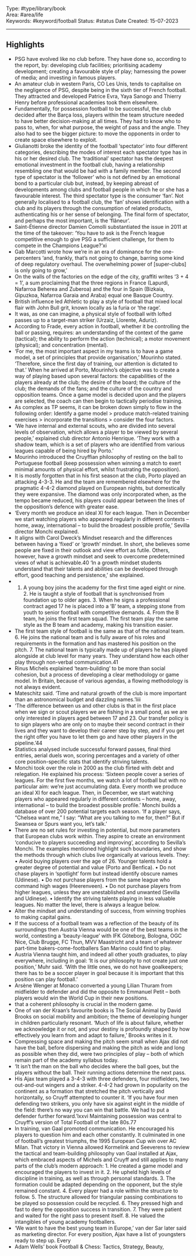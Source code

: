 Type: #type/library/book  
Area: #area/life   
Keywords: #keyword/football 
Status: #status 
Date Created: 15-07-2023
___
## Highlights
- PSG have evolved like no club before. They have done so, according to the report, by: developing club facilities; prioritising academy development; creating a favourable style of play; harnessing the power of media; and investing in famous players.
- An amateur club in western Paris, CO Les Unis, tends to capitalise on the negligence of PSG, despite being in the sixth tier of French football. They attracted and developed Patrice Evra, Yaya Sanogo and Thierry Henry before professional academies took them elsewhere.
- Fundamentally, for possession football to be successful, the club decided after the Barça loss, players within the team structure needed to have better decision-making at all times. They had to know who to pass to, when, for what purpose, the weight of pass and the angle. They also had to see the bigger picture: to move the opponents in order to create space elsewhere to exploit.
- Giulianotti broke the identity of the football ‘spectator’ into four different categories, describing the modes of interest each spectator type has in his or her desired club. The ‘traditional’ spectator has the deepest emotional investment in the football club, having a relationship resembling one that would be had with a family member. The second type of spectator is the ‘follower’ who is not defined by an emotional bond to a particular club but, instead, by keeping abreast of developments among clubs and football people in which he or she has a favourable interest. The third spectator type is the consumer ‘fan’. Not generally localised to a football club, the ‘fan’ shows identification with a club and its players through the consumption of related products, authenticating his or her sense of belonging. The final form of spectator, and perhaps the most important, is the ‘flâneur’.
- Saint-Étienne director Damien Comolli substantiated the issue in 2011 at the time of the takeover: ‘You have to ask is the French league competitive enough to give PSG a sufficient challenge, for them to compete in the Champions League?’xi
- Gab Marcotti wrote how we’re in an era of dominance for the one-percenters ‘and, frankly, that’s not going to change, barring some kind of deep regulatory overhaul. The overwhelming power of [super-clubs] is only going to grow,’
- On the walls of the factories on the edge of the city, graffiti writes ‘3 + 4 = 1’, a sum proclaiming that the three regions in France (Lapurdi, Nafarroa Beherea and Zuberoa) and the four in Spain (Bizkaia, Gipuzkoa, Nafarroa Garaia and Araba) equal one Basque Country.
- British influence led Athletic to play a style of football that mixed local flair with John Bull grit, known locally as la furia or ‘the rage’.
- It was, as one can imagine, a physical style of football with lofted passes up to a target-man striker (Urzaiz, Llorente, Aduriz).
- According to Frade, every action in football, whether it be controlling the ball or passing, requires: an understanding of the context of the game (tactical); the ability to perform the action (technical); a motor movement (physical); and concentration (mental).
- ‘For me, the most important aspect in my teams is to have a game model, a set of principles that provide organisation,’ Mourinho stated. ‘Therefore, since the first day of training, our attention is dictated to that.’ When he arrived at Porto, Mourinho’s objective was to create a way of playing based upon several factors: the capabilities of the players already at the club; the desire of the board; the culture of the club; the demands of the fans; and the culture of the country and opposition teams. Once a game model is decided upon and the players are selected, the coach can then begin to tactically periodise training.
- As complex as TP seems, it can be broken down simply to flow in the following order: Identify a game model > produce match-related training exercises > incorporate the transitions > consider the four factors.
- ‘We have internal and external scouts, who are divided into several levels of observation, which allows a player to be viewed by several people,’ explained club director Antonio Henrique. ‘They work with a shadow team, which is a set of players who are identified from various leagues capable of being hired by Porto.’
- Mourinho introduced the Cruyffian philosophy of resting on the ball to Portuguese football (keep possession when winning a match to exert minimal amounts of physical effort, whilst frustrating the opposition).
- It is mostly forgotten that in his first season at the club, Porto played an attacking 4-3-3. He and the team are remembered elsewhere for the pragmatic 4-4-2 diamond played on European nights, but domestically they were expansive. The diamond was only incorporated when, as the tempo became reduced, his players could appear between the lines of the opposition’s defence with greater ease.
- ‘Every month we produce an ideal XI for each league. Then in December we start watching players who appeared regularly in different contexts – home, away, international – to build the broadest possible profile,’ Sevilla director Monchi explained.
- It aligns with Carol Dweck’s Mindset research and the differences between having a ‘fixed’ or ‘growth’ mindset. In short, she believes some people are fixed in their outlook and view effort as futile. Others, however, have a growth mindset and seek to overcome predetermined views of what is achievable.40 ‘In a growth mindset students understand that their talents and abilities can be developed through effort, good teaching and persistence,’ she explained.
- 1. A young boy joins the academy for the first time aged eight or nine. 2. He is taught a style of football that is synchronised from foundation up to older ages. 3. When he signs a professional contract aged 17 he is placed into a ‘B’ team, a stepping stone from youth to senior football with competitive demands. 4. From the B team, he joins the first team squad. The first team play the same style as the B team and academy, making his transition easier.
- The first team style of football is the same as that of the national team. 6. He joins the national team and is fully aware of his roles and requirements in the formation and has mastered his position on the pitch. 7. The national team is typically made up of players he has played alongside at club level for many years. They understand how each other play through non-verbal communication.41
- Rinus Michels explained ‘team-building’ to be more than social cohesion, but a process of developing a clear methodology or game model. In Britain, because of various agendas, a flowing methodology is not always evident.
- Mateschitz said. ‘Time and natural growth of the club is more important than an astronomical budget and dazzling names.’liii
- ‘The difference between us and other clubs is that in the first place when we sign or scout players we are fishing in a small pond, as we are only interested in players aged between 17 and 23. Our transfer policy is to sign players who are only on to maybe their second contract in their lives and they want to develop their career step by step, and if you get the right offer you have to let them go and have other players in the pipeline.’44
- Statistics analysed include successful forward passes, final third entries, aerial duels won, scoring percentages and a variety of other core position-specific stats that identify striving talents.
- Monchi took over the role in 2000 as the club flirted with debt and relegation. He explained his process: ‘Sixteen people cover a series of leagues. For the first five months, we watch a lot of football but with no particular aim: we’re just accumulating data. Every month we produce an ideal XI for each league. Then, in December, we start watching players who appeared regularly in different contexts – home, away, international – to build the broadest possible profile.’ Monchi builds a database of over 200 potential targets each season. ‘If a player says, “Chelsea want me,” I say: “What are you talking to me for, then?” But if Swansea or Spurs want you, let’s talk.’
- There are no set rules for investing in potential, but more parameters that European clubs work within. They aspire to create an environment ‘conducive to players succeeding and improving’, according to Sevilla’s Monchi. The examples mentioned highlight such boundaries, and show the methods through which clubs live organically at various levels. They: • Avoid buying players over the age of 26. Younger talents hold a greater degree of potential and value (Porto and Benfica). • Do not chase players in ‘spotlight’ form but instead identify obscure names (Udinese). • Do not purchase players from the same league who command high wages (Heerenveen). • Do not purchase players from higher leagues, unless they are unestablished and unwanted (Sevilla and Udinese). • Identify the striving talents playing in less valuable leagues. No matter the level, there is always a league below.
- Alter the mindset and understanding of success, from winning trophies to making capital gains.
- If the success of a football team was a reflection of the beauty of its surroundings then Austria Vienna would be one of the best teams in the world, contesting a ‘beauty-league’ with IFK Göteborg, Bologna, OGC Nice, Club Brugge, FC Thun, MVV Maastricht and a team of whatever part-time bakers-come-footballers San Marino could find to play.
- Austria Vienna taught him, and indeed all other youth graduates, to play everywhere, including in goal: ‘It is our philosophy to not create just one position,’ Muhr said. ‘With the little ones, we do not have goalkeepers; there has to be a soccer player in goal because it is important that this position can play football.’
- Arsène Wenger at Monaco converted a young Lilian Thuram from midfielder to defender and did the opposite to Emmanuel Petit – both players would win the World Cup in their new positions.
- that a coherent philosophy is crucial in the modern game.
- One of van der Kraan’s favourite books is The Social Animal by David Brooks on social mobility and ambition; the theme of developing hunger in children particularly resonant. ‘Much of life is about failure, whether we acknowledge it or not, and your destiny is profoundly shaped by how effectively you learn from and adapt to failure,’ Brooks writes in it.
- Compressing space and making the pitch seem small when Ajax did not have the ball, before dispersing and making the pitch as wide and long as possible when they did, were two principles of play – both of which remain part of the academy syllabus today.
- ‘It isn’t the man on the ball who decides where the ball goes, but the players without the ball. Their running actions determine the next pass.
- His Ajax team played a 3-4-3 with three defenders, four midfielders, two out-and-out wingers and a striker. 4-4-2 had grown in popularity on the continent as a formation that stretched the pitch vertically and horizontally, so Cruyff attempted to counter it. ‘If you have four men defending two strikers, you only have six against eight in the middle of the field: there’s no way you can win that battle. We had to put a defender further forward.’lxxvi Maintaining possession was central to Cruyff’s version of Total Football of the late 80s.77
- In training, van Gaal promoted communication. He encouraged his players to question him and each other constantly. It culminated in one of football’s greatest triumphs, the 1995 European Cup win over AC Milan. That victory in Vienna allowed Kormelink and Seeverens to review the tactical and team-building philosophy van Gaal installed at Ajax, which embraced aspects of Michels and Cruyff and still applies to many parts of the club’s modern approach: 1. He created a game model and encouraged the players to invest in it. 2. He upheld high levels of discipline in training, as well as through personal standards. 3. The formation could be adapted depending on the opponent, but the style remained constant. 4. Every player had a role within the structure to follow. 5. The structure allowed for triangular passing combinations to be played so possession could be recycled. 6. They pressed high and fast to deny the opposition success in transition. 7. They were patient and waited for the right pass to present itself. 8. He valued the intangibles of young academy footballers.
- ‘We want to have the best young team in Europe,’ van der Sar later said as marketing director. For every position, Ajax have a list of youngsters ready to step up. Every
- Adam Wells’ book Football & Chess: Tactics, Strategy, Beauty,
